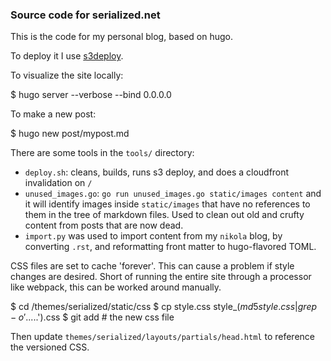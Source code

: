### Source code for serialized.net

This is the code for my personal blog, based on hugo.

To deploy it I use [s3deploy](https://github.com/bep/s3deploy).

To visualize the site locally:

  $ hugo server --verbose --bind 0.0.0.0

To make a new post:

  $ hugo new post/mypost.md

There are some tools in the `tools/` directory:

* `deploy.sh`: cleans, builds, runs s3 deploy, and does a cloudfront invalidation on `/`
* `unused_images.go`: `go run unused_images.go static/images content` and it will identify images inside `static/images` that have no references to them in the tree of markdown files. Used to clean out old and crufty content from posts that are now dead.
* `import.py` was used to import content from my `nikola` blog, by converting `.rst`, and reformatting front matter to hugo-flavored TOML.


CSS files are set to cache 'forever'. This can cause a problem if style changes are desired.
Short of running the entire site through a processor like webpack, this can be worked around manually.

  $ cd /themes/serialized/static/css
  $ cp style.css style_$(md5 style.css | grep -o '.....$').css
  $ git add # the new css file

Then update `themes/serialized/layouts/partials/head.html` to reference the versioned CSS.
